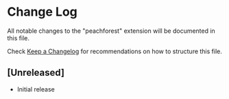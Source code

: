 # Change Log

All notable changes to the "peachforest" extension will be documented in this file.

Check [Keep a Changelog](http://keepachangelog.com/) for recommendations on how to structure this file.

## [Unreleased]

- Initial release
